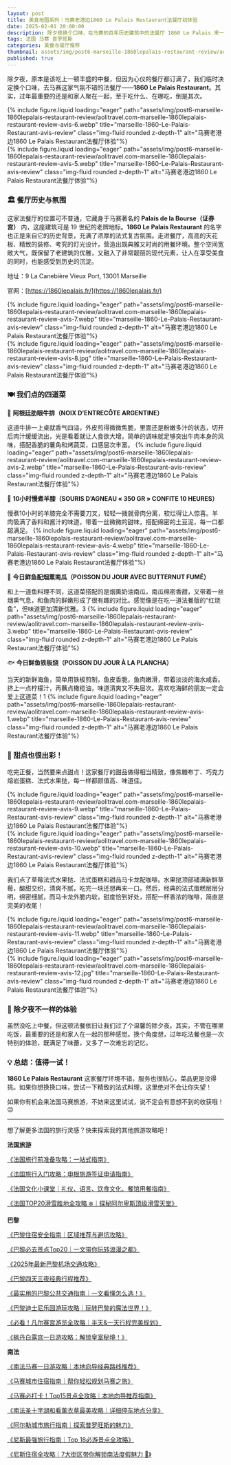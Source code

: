 ```yaml
---
layout: post
title: 美食地图系列｜马赛老港边1860 Le Palais Restaurant法餐厅初体验
date: 2025-02-01 20:00:00
description: 除夕夜换个口味，在马赛的百年历史建筑中的法餐厅 1860 Le Palais 来一场味蕾盛宴，精致菜品+典雅时尚的氛围=难忘的体验！🇫🇷✨
tags: 法国 马赛 普罗旺斯
categories: 美食与餐厅推荐
thumbnail: assets/img/post6-marseille-1860lepalais-restaurant-review/aolitravel.com-marseille-1860lepalais-restaurant-review-avis-6.webp
published: true
---
```


除夕夜，原本是该吃上一顿丰盛的中餐，但因为心仪的餐厅都订满了，我们临时决定换个口味，去马赛这家气氛不错的法餐厅——**1860 Le Palais Restaurant**。其实，过年最重要的还是和家人聚在一起，至于吃什么、在哪吃，倒是其次。
<div class="row justify-content-sm-center">
  <div class="col-sm mt-3 mt-md-0">
    {% include figure.liquid loading="eager" path="assets/img/post6-marseille-1860lepalais-restaurant-review/aolitravel.com-marseille-1860lepalais-restaurant-review-avis-6.webp" title="marseille-1860-Le-Palais-Restaurant-avis-review" class="img-fluid rounded z-depth-1" alt="马赛老港边1860 Le Palais Restaurant法餐厅体验"%}
  </div>
  <div class="col-sm mt-3 mt-md-0">
    {% include figure.liquid loading="eager" path="assets/img/post6-marseille-1860lepalais-restaurant-review/aolitravel.com-marseille-1860lepalais-restaurant-review-avis-5.webp" title="marseille-1860-Le-Palais-Restaurant-avis-review" class="img-fluid rounded z-depth-1" alt="马赛老港边1860 Le Palais Restaurant法餐厅体验"%}
  </div>
</div>

### 🏛️ 餐厅历史与氛围

这家法餐厅的位置可不普通，它藏身于马赛著名的 **Palais de la Bourse（证券宫）** 内，这座建筑可是 19 世纪的老牌地标。**1860 Le Palais Restaurant** 的名字也正是来自它的历史背景，充满了浓厚的法式复古氛围。走进餐厅，高高的天花板、精致的装修、考究的灯光设计，营造出既典雅又时尚的用餐环境。整个空间宽敞大气，既保留了老建筑的优雅，又融入了非常靓丽的现代元素，让人在享受美食的同时，也能感受到历史的沉淀。

地址：9 La Canebière Vieux Port, 13001 Marseille

官网：[https://1860lepalais.fr/](https://1860lepalais.fr/)
<div class="row justify-content-sm-center">
  <div class="col-sm mt-3 mt-md-0">
    {% include figure.liquid loading="eager" path="assets/img/post6-marseille-1860lepalais-restaurant-review/aolitravel.com-marseille-1860lepalais-restaurant-review-avis-7.webp" title="marseille-1860-Le-Palais-Restaurant-avis-review" class="img-fluid rounded z-depth-1" alt="马赛老港边1860 Le Palais Restaurant法餐厅体验"%}
  </div>
  <div class="col-sm mt-3 mt-md-0">
    {% include figure.liquid loading="eager" path="assets/img/post6-marseille-1860lepalais-restaurant-review/aolitravel.com-marseille-1860lepalais-restaurant-review-avis-8.jpg" title="marseille-1860-Le-Palais-Restaurant-avis-review" class="img-fluid rounded z-depth-1" alt="马赛老港边1860 Le Palais Restaurant法餐厅体验"%}
  </div>
</div>

### 🍽️ 我们点的四道菜

🥩 **阿根廷肋眼牛排（NOIX D’ENTRECÔTE ARGENTINE）**

这道牛排一上桌就香气四溢，外皮煎得微微焦脆，里面还是粉嫩多汁的状态，切开后肉汁缓缓流出，光是看着就让人食欲大增。简单的调味就足够突出牛肉本身的风味，搭配香脆的薯角和烤蔬菜，口感层次丰富。
{% include figure.liquid loading="eager" path="assets/img/post6-marseille-1860lepalais-restaurant-review/aolitravel.com-marseille-1860lepalais-restaurant-review-avis-2.webp" title="marseille-1860-Le-Palais-Restaurant-avis-review" class="img-fluid rounded z-depth-1" alt="马赛老港边1860 Le Palais Restaurant法餐厅体验"%}

🍖 **10小时慢煮羊膝（SOURIS D’AGNEAU « 350 GR » CONFITE 10 HEURES）**

慢煮10小时的羊膝完全不需要刀叉，轻轻一拨就骨肉分离，软烂得让人惊喜。羊肉吸满了香料和酱汁的味道，带着一丝微微的甜味，搭配绵密的土豆泥，每一口都超满足。
{% include figure.liquid loading="eager" path="assets/img/post6-marseille-1860lepalais-restaurant-review/aolitravel.com-marseille-1860lepalais-restaurant-review-avis-4.webp" title="marseille-1860-Le-Palais-Restaurant-avis-review" class="img-fluid rounded z-depth-1" alt="马赛老港边1860 Le Palais Restaurant法餐厅体验"%}

🐠 **今日鲜鱼配烟熏南瓜（POISSON DU JOUR AVEC BUTTERNUT FUMÉ）**

和上一道鱼料理不同，这道菜搭配的是烟熏奶油南瓜，南瓜绵密香甜，又带着一丝烟熏气息，和鱼肉的鲜嫩形成了很有趣的对比。感觉像是在吃一道法餐版的“红烧鱼”，但味道更加清新优雅。3
{% include figure.liquid loading="eager" path="assets/img/post6-marseille-1860lepalais-restaurant-review/aolitravel.com-marseille-1860lepalais-restaurant-review-avis-3.webp" title="marseille-1860-Le-Palais-Restaurant-avis-review" class="img-fluid rounded z-depth-1" alt="马赛老港边1860 Le Palais Restaurant法餐厅体验"%}

🐟 **今日鲜鱼铁板烧（POISSON DU JOUR À LA PLANCHA）**

当天的新鲜海鱼，简单用铁板煎制，鱼皮香脆，鱼肉嫩滑，带着淡淡的海水咸香。挤上一点柠檬汁，再蘸点橄榄油，味道清爽又不失层次。喜欢吃海鲜的朋友一定会爱上这道菜！1
{% include figure.liquid loading="eager" path="assets/img/post6-marseille-1860lepalais-restaurant-review/aolitravel.com-marseille-1860lepalais-restaurant-review-avis-1.webp" title="marseille-1860-Le-Palais-Restaurant-avis-review" class="img-fluid rounded z-depth-1" alt="马赛老港边1860 Le Palais Restaurant法餐厅体验"%}

### 🍰 甜点也很出彩！

吃完正餐，当然要来点甜点！这家餐厅的甜品做得相当精致，像焦糖布丁、巧克力熔岩蛋糕、法式水果挞，每一样都颜值高、味道佳。
<div class="row justify-content-sm-center">
  <div class="col-sm mt-3 mt-md-0">
    {% include figure.liquid loading="eager" path="assets/img/post6-marseille-1860lepalais-restaurant-review/aolitravel.com-marseille-1860lepalais-restaurant-review-avis-9.webp" title="marseille-1860-Le-Palais-Restaurant-avis-review" class="img-fluid rounded z-depth-1" alt="马赛老港边1860 Le Palais Restaurant法餐厅体验"%}
  </div>
  <div class="col-sm mt-3 mt-md-0">
    {% include figure.liquid loading="eager" path="assets/img/post6-marseille-1860lepalais-restaurant-review/aolitravel.com-marseille-1860lepalais-restaurant-review-avis-10.webp" title="marseille-1860-Le-Palais-Restaurant-avis-review" class="img-fluid rounded z-depth-1" alt="马赛老港边1860 Le Palais Restaurant法餐厅体验"%}
  </div>
</div>

我们点了草莓法式水果挞、法式蛋糕和甜品马卡龙配咖啡。水果挞顶部铺满新鲜草莓，酸甜交织，清爽不腻，吃完一块还想再来一口。然后，经典的法式蛋糕层层分明，绵密细腻，而马卡龙外脆内软，甜度恰到好处，搭配一杯香浓的咖啡，简直是完美的收尾！
<div class="row justify-content-sm-center">
  <div class="col-sm mt-3 mt-md-0">
    {% include figure.liquid loading="eager" path="assets/img/post6-marseille-1860lepalais-restaurant-review/aolitravel.com-marseille-1860lepalais-restaurant-review-avis-11.webp" title="marseille-1860-Le-Palais-Restaurant-avis-review" class="img-fluid rounded z-depth-1" alt="马赛老港边1860 Le Palais Restaurant法餐厅体验"%}
  </div>
  <div class="col-sm mt-3 mt-md-0">
    {% include figure.liquid loading="eager" path="assets/img/post6-marseille-1860lepalais-restaurant-review/aolitravel.com-marseille-1860lepalais-restaurant-review-avis-12.jpg" title="marseille-1860-Le-Palais-Restaurant-avis-review" class="img-fluid rounded z-depth-1" alt="马赛老港边1860 Le Palais Restaurant法餐厅体验"%}
  </div>
</div>

### 🎉 除夕夜不一样的体验

虽然没吃上中餐，但这顿法餐依旧让我们过了个温馨的除夕夜。其实，不管在哪里吃饭，最重要的还是和家人在一起的那种感觉。换个角度想，过年吃法餐也是一次特别的体验，既满足了味蕾，又多了一次难忘的记忆。

### 💡 总结：值得一试！

**1860 Le Palais Restaurant** 这家餐厅环境不错，服务也很贴心，菜品更是没得挑。如果你想换换口味，尝试一下精致的法式料理，这里绝对不会让你失望！

如果你有机会来法国马赛旅游，不妨来这里试试，说不定会有意想不到的收获哦！😉

---

想了解更多法国的旅行灵感？快来探索我的其他旅游攻略吧！

**法国旅游**

[《法国旅行前准备攻略：一站式指南》](https://aolitravel.com/france-travel/france-travel-information/)

[《法国旅行入门攻略：申根旅游签证申请指南》](https://aolitravel.com/france-travel/france-visa-information/)

[《法国文化小课堂｜礼仪、语言、饮食文化、餐馆用餐指南》](https://aolitravel.com/france-travel/french-culture-101-etiquette-language-culinary-dining-guide/)

[《法国TOP20滑雪胜地全攻略 ❄️｜探秘阿尔卑斯顶级滑雪天堂》](https://aolitravel.com/france-travel/french-top-20-ski-resort-guides/)

**巴黎**

[《巴黎住宿安全指南｜区域推荐与避坑攻略》](https://aolitravel.com/paris/paris-map-arr/)

[《巴黎必去景点Top20｜一文带你玩转浪漫之都》](https://aolitravel.com/paris/paris-top-20/)

[《2025年最新巴黎机场交通攻略》](https://aolitravel.com/paris/public-transport-paris-airports/)

[《巴黎四天三夜经典行程推荐》](https://aolitravel.com/paris/paris-4days-trip/)

[《最实用的巴黎公共交通指南｜一文看懂怎么选！》](https://aolitravel.com/paris/paris-public-transportation/)

[《巴黎迪士尼乐园游玩攻略｜玩转巴黎的魔法世界！》](https://aolitravel.com/paris/visit-disneyland-paris/)

[《必看！凡尔赛宫游览全攻略｜半天&一天行程完美规划》](https://aolitravel.com/paris/visit-versailles/)

[《枫丹白露宫一日游攻略：解锁皇室秘境！》](https://aolitravel.com/paris/visit-fontainebleau/)

**南法**

[《南法马赛一日游攻略｜本地向导经典路线推荐》](https://aolitravel.com/south-of-france/marseille-1day-trip/)

[《马赛城市住宿指南｜帮你轻松规划马赛之旅》](https://aolitravel.com/south-of-france/marseille-quartier-hotel-recommandation/)

[《马赛必打卡！Top15景点全攻略｜本地向导推荐指南》](https://aolitravel.com/south-of-france/visit-marseille-top15-things-to-do/)

[《南法圣十字湖和看薰衣草最美攻略｜详细停车地点分享》](https://aolitravel.com/south-of-france/visit-lavande-champ-saint-croix-verdon-moustiers-sainte-marie/#%EF%B8%8F-%E7%9C%8B%E6%B9%96%E6%94%BB%E7%95%A5)

[《阿尔勒城市旅行指南｜探索普罗旺斯的魅力》](https://aolitravel.com/south-of-france/visit-arles-city-guide/)

[《尼斯最强旅行指南｜Top 18必游景点全攻略》](https://aolitravel.com/south-of-france/nice-top-18-things-to-do/)

[《尼斯住宿全攻略｜7大街区带你解锁南法度假魅力 🌊》](https://aolitravel.com/south-of-france/where-to-stay-in-nice-top7-quariters-hotel-recommandation/)

